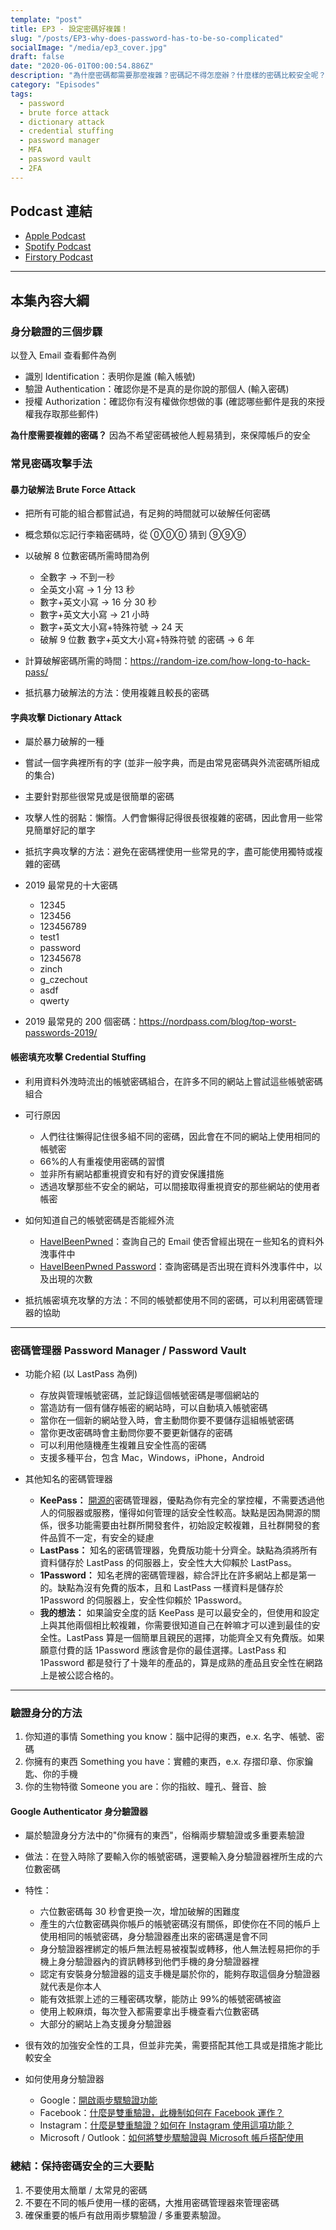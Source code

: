 ```yaml
---
template: "post"
title: EP3 - 設定密碼好複雜！
slug: "/posts/EP3-why-does-password-has-to-be-so-complicated"
socialImage: "/media/ep3_cover.jpg"
draft: false
date: "2020-06-01T00:00:54.886Z"
description: "為什麼密碼都需要那麼複雜？密碼記不得怎麼辦？什麼樣的密碼比較安全呢？"
category: "Episodes"
tags:
  - password
  - brute force attack
  - dictionary attack
  - credential stuffing
  - password manager
  - MFA
  - password vault
  - 2FA
---
```


## Podcast 連結

- [Apple Podcast](https://podcasts.apple.com/tw/podcast/%E8%B3%87%E5%AE%89%E8%A7%A3%E5%A3%93%E7%B8%AE/id1513276667#episodeGuid=ckavnopconjg808739za9bm1w)
- [Spotify Podcast](https://open.spotify.com/episode/5hIOutzxeV6yZ608Jpazua)
- [Firstory Podcast](https://open.firstory.me/story/ckavnopconjg808739za9bm1w)
---

## 本集內容大綱

### 身分驗證的三個步驟

以登入 Email 查看郵件為例

- 識別 Identification：表明你是誰 (輸入帳號)
- 驗證 Authentication：確認你是不是真的是你說的那個人 (輸入密碼)
- 授權 Authorization：確認你有沒有權做你想做的事 (確認哪些郵件是我的來授權我存取那些郵件)

**為什麼需要複雜的密碼？** 因為不希望密碼被他人輕易猜到，來保障帳戶的安全

### 常見密碼攻擊手法

#### 暴力破解法 Brute Force Attack

- 把所有可能的組合都嘗試過，有足夠的時間就可以破解任何密碼
- 概念類似忘記行李箱密碼時，從 ⓪⓪⓪ 猜到 ⑨⑨⑨
- 以破解 8 位數密碼所需時間為例
  - 全數字 → 不到一秒
  - 全英文小寫 → 1 分 13 秒
  - 數字+英文小寫 → 16 分 30 秒
  - 數字+英文大小寫 → 21 小時
  - 數字+英文大小寫+特殊符號 → 24 天
  - 破解 9 位數 數字+英文大小寫+特殊符號 的密碼 → 6 年

- 計算破解密碼所需的時間：<https://random-ize.com/how-long-to-hack-pass/>
- 抵抗暴力破解法的方法：使用複雜且較長的密碼

#### 字典攻擊 Dictionary Attack

- 屬於暴力破解的一種
- 嘗試一個字典裡所有的字 (並非一般字典，而是由常見密碼與外流密碼所組成的集合)
- 主要針對那些很常見或是很簡單的密碼
- 攻擊人性的弱點：懶惰。人們會懶得記得很長很複雜的密碼，因此會用一些常見簡單好記的單字
- 抵抗字典攻擊的方法：避免在密碼裡使用一些常見的字，盡可能使用獨特或複雜的密碼
- 2019 最常見的十大密碼
  - 12345
  - 123456
  - 123456789
  - test1
  - password
  - 12345678
  - zinch
  - g_czechout
  - asdf
  - qwerty

- 2019 最常見的 200 個密碼：<https://nordpass.com/blog/top-worst-passwords-2019/>

#### 帳密填充攻擊 Credential Stuffing

- 利用資料外洩時流出的帳號密碼組合，在許多不同的網站上嘗試這些帳號密碼組合
- 可行原因
  - 人們往往懶得記住很多組不同的密碼，因此會在不同的網站上使用相同的帳號密
  - 66%的人有重複使用密碼的習慣
  - 並非所有網站都重視資安和有好的資安保護措施
  - 透過攻擊那些不安全的網站，可以間接取得重視資安的那些網站的使用者帳密

- 如何知道自己的帳號密碼是否能經外流
  - [HaveIBeenPwned](https://haveibeenpwned.com/)：查詢自己的 Email 使否曾經出現在ㄧ些知名的資料外洩事件中
  - [HaveIBeenPwned Password](https://haveibeenpwned.com/Passwords)：查詢密碼是否出現在資料外洩事件中，以及出現的次數

- 抵抗帳密填充攻擊的方法：不同的帳號都使用不同的密碼，可以利用密碼管理器的協助
---

### 密碼管理器 Password Manager / Password Vault

- 功能介紹 (以 LastPass 為例)
  - 存放與管理帳號密碼，並記錄這個帳號密碼是哪個網站的
  - 當造訪有一個有儲存帳密的網站時，可以自動填入帳號密碼
  - 當你在一個新的網站登入時，會主動問你要不要儲存這組帳號密碼
  - 當你更改密碼時會主動問你要不要更新儲存的密碼
  - 可以利用他隨機產生複雜且安全性高的密碼
  - 支援多種平台，包含 Mac，Windows，iPhone，Android

- 其他知名的密碼管理器
  - **KeePass：** [開源的](https://zh.wikipedia.org/wiki/%E5%BC%80%E6%BA%90%E8%BD%AF%E4%BB%B6)密碼管理器，優點為你有完全的掌控權，不需要透過他人的伺服器或服務，懂得如何管理的話安全性較高。缺點是因為開源的關係，很多功能需要由社群所開發套件，初始設定較複雜，且社群開發的套件品質不一定，有安全的疑慮
  - **LastPass：** 知名的密碼管理器，免費版功能十分齊全。缺點為須將所有資料儲存於 LastPass 的伺服器上，安全性大大仰賴於 LastPass。
  - **1Password：** 知名老牌的密碼管理器，綜合評比在許多網站上都是第一的。缺點為沒有免費的版本，且和 LastPass 一樣資料是儲存於 1Password 的伺服器上，安全性仰賴於 1Password。
  - **我的想法：** 如果論安全度的話 KeePass 是可以最安全的，但使用和設定上與其他兩個相比較複雜，你需要很知道自己在幹嘛才可以達到最佳的安全性。LastPass 算是一個簡單且親民的選擇，功能齊全又有免費版。如果願意付費的話 1Password 應該會是你的最佳選擇。LastPass 和 1Password 都是發行了十幾年的產品的，算是成熟的產品且安全性在網路上是被公認合格的。
---

### **驗證身分的方法**

1. 你知道的事情 Something you know：腦中記得的東西，e.x. 名字、帳號、密碼
2. 你擁有的東西 Something you have：實體的東西，e.x. 存摺印章、你家鑰匙、你的手機
3. 你的生物特徵 Someone you are：你的指紋、瞳孔、聲音、臉

#### Google Authenticator 身分驗證器

- 屬於驗證身分方法中的"你擁有的東西"，俗稱兩步驟驗證或多重要素驗證
- 做法：在登入時除了要輸入你的帳號密碼，還要輸入身分驗證器裡所生成的六位數密碼
- 特性：
  - 六位數密碼每 30 秒會更換一次，增加破解的困難度
  - 產生的六位數密碼與你帳戶的帳號密碼沒有關係，即使你在不同的帳戶上使用相同的帳號密碼，身分驗證器產出來的密碼還是會不同
  - 身分驗證器裡綁定的帳戶無法輕易被複製或轉移，他人無法輕易把你的手機上身分驗證器內的資訊轉移到他們手機的身分驗證器裡
  - 認定有安裝身分驗證器的這支手機是屬於你的，能夠存取這個身分驗證器就代表是你本人
  - 能有效抵禦上述的三種密碼攻擊，能防止 99%的帳號密碼被盜
  - 使用上較麻煩，每次登入都需要拿出手機查看六位數密碼
  - 大部分的網站上為支援身分驗證器

- 很有效的加強安全性的工具，但並非完美，需要搭配其他工具或是措施才能比較安全
- 如何使用身分驗證器
  - Google：[開啟兩步驟驗證功能](https://support.google.com/accounts/answer/185839?co=GENIE.Platform%3DDesktop&hl=zh-Hant)
  - Facebook：[什麼是雙重驗證，此機制如何在 Facebook 運作？](https://zh-tw.facebook.com/help/148233965247823)
  - Instagram：[什麼是雙重驗證？如何在 Instagram 使用這項功能？](https://help.instagram.com/566810106808145)
  - Microsoft / Outlook：[如何將雙步驟驗證與 Microsoft 帳戶搭配使用](https://support.microsoft.com/zh-tw/help/12408/microsoft-account-how-to-use-two-step-verification)

### **總結：保持密碼安全的三大要點**

1. 不要使用太簡單 / 太常見的密碼
2. 不要在不同的帳戶使用一樣的密碼，大推用密碼管理器來管理密碼
3. 確保重要的帳戶有啟用兩步驟驗證 / 多重要素驗證。

